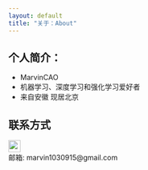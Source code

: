 ```yaml
---
layout: default
title: "关于：About"
---
```


## 个人简介：

* MarvinCAO
* 机器学习、深度学习和强化学习爱好者
* 来自安徽 现居北京

## 联系方式

<p class="contact">
 <a href="https://github.com/LippiOuYang" title="Github联系我"><img src="http://www.github.com/favicon.ico" width="24" height="24" style="display:inline-block;vertical-align:middle"></a><br/>
邮箱: marvin1030915@gmail.com 
</p>
